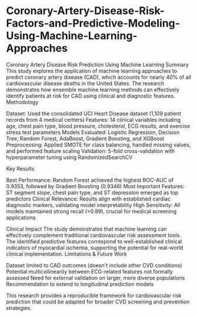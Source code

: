 # Coronary-Artery-Disease-Risk-Factors-and-Predictive-Modeling-Using-Machine-Learning-Approaches

Coronary Artery Disease Risk Prediction Using Machine Learning
Summary
This study explores the application of machine learning approaches to predict coronary artery disease (CAD), which accounts for nearly 40% of all cardiovascular disease deaths in the United States. The research demonstrates how ensemble machine learning methods can effectively identify patients at risk for CAD using clinical and diagnostic features.
Methodology

Dataset: Used the consolidated UCI Heart Disease dataset (1,109 patient records from 4 medical centers)
Features: 14 clinical variables including age, chest pain type, blood pressure, cholesterol, ECG results, and exercise stress test parameters
Models Evaluated: Logistic Regression, Decision Tree, Random Forest, AdaBoost, Gradient Boosting, and XGBoost
Preprocessing: Applied SMOTE for class balancing, handled missing values, and performed feature scaling
Validation: 5-fold cross-validation with hyperparameter tuning using RandomizedSearchCV

Key Results

Best Performance: Random Forest achieved the highest ROC-AUC of 0.9353, followed by Gradient Boosting (0.9346)
Most Important Features: ST segment slope, chest pain type, and ST depression emerged as top predictors
Clinical Relevance: Results align with established cardiac diagnostic markers, validating model interpretability
High Sensitivity: All models maintained strong recall (>0.89), crucial for medical screening applications

Clinical Impact
The study demonstrates that machine learning can effectively complement traditional cardiovascular risk assessment tools. The identified predictive features correspond to well-established clinical indicators of myocardial ischemia, supporting the potential for real-world clinical implementation.
Limitations & Future Work

Dataset limited to CAD outcomes (doesn't include other CVD conditions)
Potential multicollinearity between ECG-related features not formally assessed
Need for external validation on larger, more diverse populations
Recommendation to extend to longitudinal prediction models

This research provides a reproducible framework for cardiovascular risk prediction that could be adapted for broader CVD screening and prevention strategies.

